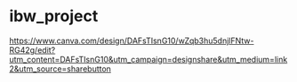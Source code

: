 # ibw_project

https://www.canva.com/design/DAFsTIsnG10/wZqb3hu5dnjlFNtw-RG42g/edit?utm_content=DAFsTIsnG10&utm_campaign=designshare&utm_medium=link2&utm_source=sharebutton
